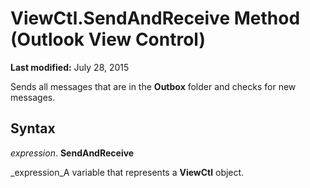 
# ViewCtl.SendAndReceive Method (Outlook View Control)

 **Last modified:** July 28, 2015

Sends all messages that are in the  **Outbox** folder and checks for new messages.

## Syntax

 _expression_. **SendAndReceive**

 _expression_A variable that represents a  **ViewCtl** object.

